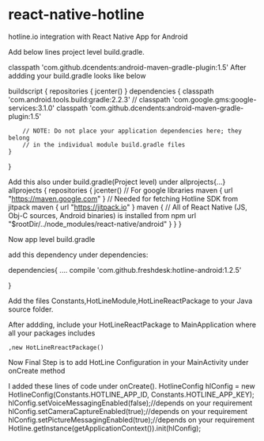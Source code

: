 # react-native-hotline
hotline.io integration with React Native App for Android

Add below lines project level build.gradle.

 classpath 'com.github.dcendents:android-maven-gradle-plugin:1.5'
 After addding your build.gradle looks like below

buildscript {
    repositories {
        jcenter()
    }
    dependencies {
        classpath 'com.android.tools.build:gradle:2.2.3'
//        classpath 'com.google.gms:google-services:3.1.0'
        classpath 'com.github.dcendents:android-maven-gradle-plugin:1.5'

        // NOTE: Do not place your application dependencies here; they belong
        // in the individual module build.gradle files
    }
}

Add this also under build.gradle(Project level) under allprojects{...}
allprojects {
    repositories {
        jcenter()
        // For google libraries
        maven { url "https://maven.google.com" }
        // Needed for fetching Hotline SDK from jitpack
        maven { url "https://jitpack.io" }
        maven {
            // All of React Native (JS, Obj-C sources, Android binaries) is installed from npm
            url "$rootDir/../node_modules/react-native/android"
        }
    }
}

Now app level build.gradle

add this dependency under dependencies:

dependencies{
    ....
    compile 'com.github.freshdesk:hotline-android:1.2.5'

}


Add the files Constants,HotLineModule,HotLineReactPackage to your Java source folder.


After addding,
include your HotLineReactPackage to MainApplication where all your packages includes

    ,new HotLineRreactPackage()



Now Final Step is to add HotLine Configuration in your MainActivity under onCreate method

I added these lines of code under onCreate().
        HotlineConfig hlConfig = new HotlineConfig(Constants.HOTLINE_APP_ID, Constants.HOTLINE_APP_KEY);
        hlConfig.setVoiceMessagingEnabled(false);//depends on your requirement
        hlConfig.setCameraCaptureEnabled(true);//depends on your requirement
        hlConfig.setPictureMessagingEnabled(true);//depends on your requirement
        Hotline.getInstance(getApplicationContext()).init(hlConfig);



